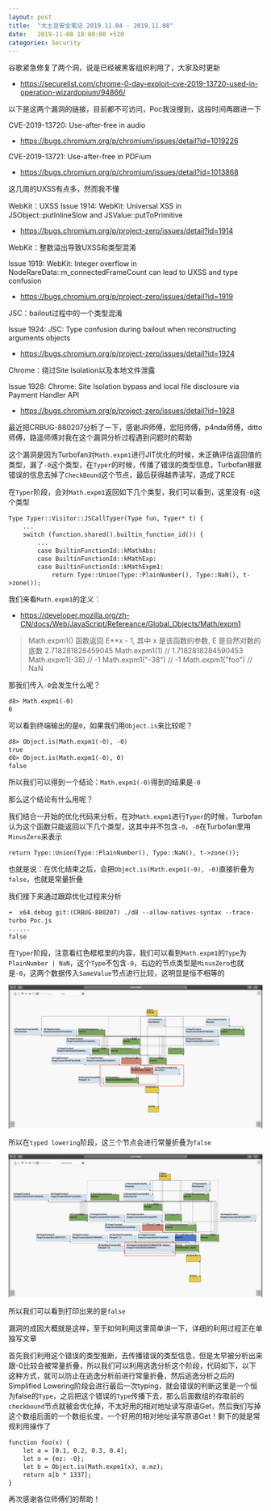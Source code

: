```yaml
---
layout: post
title:  "大土豆安全笔记 2019.11.04 - 2019.11.08"
date:   2019-11-08 18:00:00 +520
categories: Security
---
```


谷歌紧急修复了两个洞，说是已经被黑客组织利用了，大家及时更新
- https://securelist.com/chrome-0-day-exploit-cve-2019-13720-used-in-operation-wizardopium/94866/

以下是这两个漏洞的链接，目前都不可访问，Poc我没搜到，这段时间再跟进一下

CVE-2019-13720: Use-after-free in audio
- https://bugs.chromium.org/p/chromium/issues/detail?id=1019226

CVE-2019-13721: Use-after-free in PDFium
- https://bugs.chromium.org/p/chromium/issues/detail?id=1013868

这几周的UXSS有点多，然而我不懂

WebKit：UXSS
Issue 1914: WebKit: Universal XSS in JSObject::putInlineSlow and JSValue::putToPrimitive
- https://bugs.chromium.org/p/project-zero/issues/detail?id=1914

WebKit：整数溢出导致UXSS和类型混淆

Issue 1919: WebKit: Integer overflow in NodeRareData::m_connectedFrameCount can lead to UXSS and type confusion
- https://bugs.chromium.org/p/project-zero/issues/detail?id=1919

JSC：bailout过程中的一个类型混淆

Issue 1924: JSC: Type confusion during bailout when reconstructing arguments objects
- https://bugs.chromium.org/p/project-zero/issues/detail?id=1924

Chrome：绕过Site Isolation以及本地文件泄露

Issue 1928: Chrome: Site Isolation bypass and local file disclosure via Payment Handler API
- https://bugs.chromium.org/p/project-zero/issues/detail?id=1928

最近把CRBUG-880207分析了一下，感谢JR师傅，宏阳师傅，p4nda师傅，ditto师傅，路遥师傅对我在这个漏洞分析过程遇到问题时的帮助

这个漏洞是因为Turbofan对`Math.expm1`进行JIT优化的时候，未正确评估返回值的类型，漏了`-0`这个类型，在`Typer`的时候，传播了错误的类型信息，Turbofan根据错误的信息去掉了`CheckBound`这个节点，最后获得越界读写，造成了RCE

在`Typer`阶段，会对`Math.expm1`返回如下几个类型，我们可以看到，这里没有`-0`这个类型
```
Type Typer::Visitor::JSCallTyper(Type fun, Typer* t) {
    ...
    switch (function.shared().builtin_function_id()) {
        ...
        case BuiltinFunctionId::kMathAbs:
        case BuiltinFunctionId::kMathExp:
        case BuiltinFunctionId::kMathExpm1:
            return Type::Union(Type::PlainNumber(), Type::NaN(), t->zone());
```

我们来看`Math.expm1`的定义：
- https://developer.mozilla.org/zh-CN/docs/Web/JavaScript/Refereance/Global_Objects/Math/expm1

> Math.expm1() 函数返回 E**x - 1, 其中 x 是该函数的参数, E 是自然对数的底数 2.718281828459045
Math.expm1(1)     // 1.7182818284590453
Math.expm1(-38)   // -1
Math.expm1("-38") // -1
Math.expm1("foo") // NaN

那我们传入`-0`会发生什么呢？
```
d8> Math.expm1(-0)
0
```

可以看到终端输出的是`0`，如果我们用`Object.is`来比较呢？
```
d8> Object.is(Math.expm1(-0), -0)
true
d8> Object.is(Math.expm1(-0), 0)
false
```

所以我们可以得到一个结论：`Math.expm1(-0)`得到的结果是`-0`

那么这个结论有什么用呢？

我们结合一开始的优化代码来分析，在对`Math.expm1`进行`Typer`的时候，Turbofan认为这个函数只能返回以下几个类型，这其中并不包含`-0`，`-0`在Turbofan里用`MinusZero`来表示
```
return Type::Union(Type::PlainNumber(), Type::NaN(), t->zone());
```

也就是说：在优化结束之后，会把`Object.is(Math.expm1(-0), -0)`直接折叠为`false`，也就是常量折叠

我们接下来通过跟踪优化过程来分析
```
➜  x64.debug git:(CRBUG-880207) ./d8 --allow-natives-syntax --trace-turbo Poc.js
......
false
```

在`Typer`阶段，注意看红色框框里的内容，我们可以看到`Math.expm1`的`Type`为`PlainNumber | NaN`，这个`Type`不包含`-0`，右边的节点类型是`MinusZero`也就是`-0`，这两个数据传入`SameValue`节点进行比较，这明显是恒不相等的

![IMAGE](/assets/resources/9A6301EE2040F342941B2B4D867CF083.jpg)

所以在`typed lowering`阶段，这三个节点会进行常量折叠为`false`

![IMAGE](/assets/resources/A290C3C2969C67D85B631703F6F52FED.jpg)

所以我们可以看到打印出来的是`false`

漏洞的成因大概就是这样，至于如何利用这里简单讲一下，详细的利用过程正在单独写文章

首先我们利用这个错误的类型推断，去传播错误的类型信息，但是太早被分析出来跟-0比较会被常量折叠，所以我们可以利用逃逸分析这个阶段，代码如下，以下这种方式，就可以防止在逃逸分析前进行常量折叠，然后逃逸分析之后的Simplified Lowering阶段会进行最后一次typing，就会错误的判断这里是一个恒为false的`Type`，之后把这个错误的`Type`传播下去，那么后面数组的存取前的`checkbound`节点就被会优化掉，不太好用的相对地址读写原语Get，然后我们写掉这个数组后面的一个数组长度，一个好用的相对地址读写原语Get！剩下的就是常规利用操作了
```
function foo(x) {
    let a = [0.1, 0.2, 0.3, 0.4];
    let o = {mz: -0};
    let b = Object.is(Math.expm1(x), o.mz);
    return a[b * 1337];
}
```

再次感谢各位师傅们的帮助！